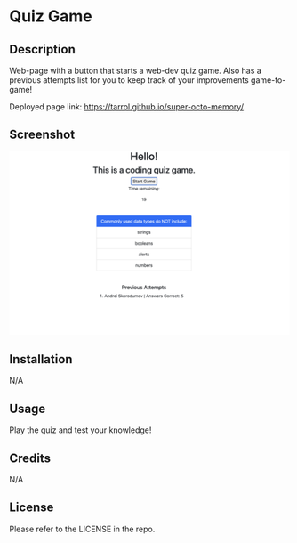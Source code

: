 # Quiz Game

## Description

Web-page with a button that starts a web-dev quiz game. Also has a previous attempts list for you to keep track of your improvements game-to-game!

Deployed page link: https://tarrol.github.io/super-octo-memory/

## Screenshot
![Screenshot of the Quiz Game](/assets/images/screenshot.png?raw=true "Quiz Game")

## Installation

N/A

## Usage

Play the quiz and test your knowledge!

## Credits

N/A

## License

Please refer to the LICENSE in the repo.